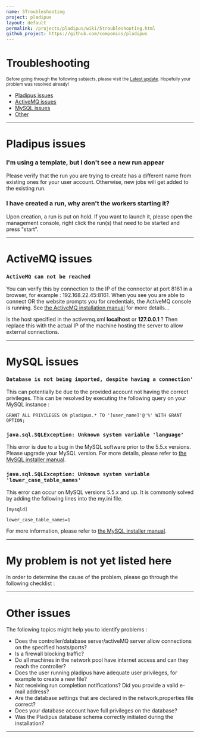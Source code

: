 ```yaml
---
name: 5Troubleshooting
project: pladipus
layout: default
permalink: /projects/pladipus/wiki/5troubleshooting.html
github_project: https://github.com/compomics/pladipus
---
```


# Troubleshooting

<sub>Before going through the following subjects, please visit the [Latest update](http://compomics.github.io/pladipus/wiki/6updates.html). Hopefully your problem was resolved already!

* [Pladipus issues](#pladipus-issues)
* [ActiveMQ issues](#activemq-issues)
* [MySQL issues](#mysql-issues)
* [Other](#other-issues)

----

# Pladipus issues

### I'm using a template, but I don't see a new run appear

Please verify that the run you are trying to create has a different name from existing ones for your user account. Otherwise, new jobs will get added to the existing run.

### I have created a run, why aren't the workers starting it?

Upon creation, a run is put on hold. If you want to launch it, please open the management console, right click the run(s) that need to be started and press "start".

----

# ActiveMQ issues

### `ActiveMQ can not be reached`

You can verify this by connection to the IP of the connector at port 8161 in a browser, for example : 192.168.22.45:8161. When you see you are able to connect OR the website prompts you for credentials, the ActiveMQ console is running. See [the ActiveMQ installation manual](http://compomics.github.io/pladipus/wiki/1installation.html#installing-activemq) for more details...

Is the host specified in the activemq.xml <b>localhost</b> or <b>127.0.0.1</b> ? Then replace this with the actual IP of the machine hosting the server to allow external connections.

----

# MySQL issues

### `Database is not being imported, despite having a connection' `

This can potentially be due to the provided account not having the correct privileges. This can be resolved by executing the following query on your MySQL instance : 

`GRANT ALL PRIVILEGES ON pladipus.* TO '[user_name]'@'%' WITH GRANT OPTION;`

### `java.sql.SQLException: Unknown system variable 'language' `

This error is due to a bug in the MySQL software prior to the 5.5.x versions. Please upgrade your MySQL version. For more details, please refer to [the MySQL installer manual](http://compomics.github.io/pladipus/wiki/1installation.html#installing-mysql).

### `java.sql.SQLException: Unknown system variable 'lower_case_table_names' `

This error can occur on MySQL versions 5.5.x and up. It is commonly solved by adding the following lines into the my.ini file. 

`[mysqld]`

`lower_case_table_names=1`

For more information, please refer to [the MySQL installer manual](http://compomics.github.io/pladipus/wiki/installingmysql.html).

----

# My problem is not yet listed here

In order to determine the cause of the problem, please go through the following checklist : 

----

# Other issues

The following topics might help you to identify problems :

* Does the controller/database server/activeMQ server allow connections on the specified hosts/ports?
* Is a firewall blocking traffic?
* Do all machines in the network pool have internet access and can they reach the controller?
* Does the user running pladipus have adequate user privileges, for example to create a new file?
* Not receiving run completion notifications? Did you provide a valid e-mail address?
* Are the database settings that are declared in the network.properties file correct?
* Does your database account have full privileges on the database?
* Was the Pladipus database schema correctly initiated during the installation?

----